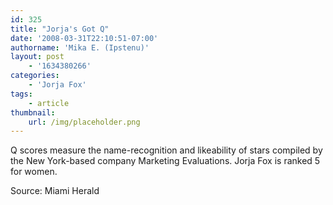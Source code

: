 ```yaml
---
id: 325
title: "Jorja's Got Q"
date: '2008-03-31T22:10:51-07:00'
authorname: 'Mika E. (Ipstenu)'
layout: post
    - '1634380266'
categories:
    - 'Jorja Fox'
tags:
    - article
thumbnail:
    url: /img/placeholder.png
---
```


Q scores measure the name-recognition and likeability of stars compiled by the New York-based company Marketing Evaluations.  Jorja Fox is ranked 5 for women.

Source: Miami Herald
